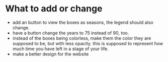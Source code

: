 
# What to add or change

- add an button to view the boxes as seasons, the legend should also change.
- have a button change the years to 75 instead of 90, too.
- instead of the boxes being colorless, make them the color they are supposed to be, but with less opacity. this is supposed to represent how much time you have left in a stage of your life.
- make a better design for the website

